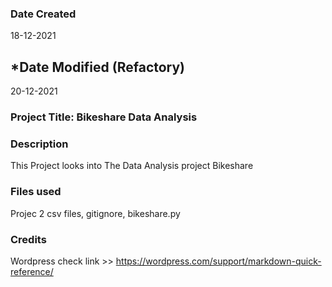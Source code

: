 
### Date Created 
18-12-2021

## *Date Modified (Refactory) 
20-12-2021

### Project Title: Bikeshare Data Analysis


### Description
This Project looks into The Data Analysis project Bikeshare   

### Files used
Projec 2 csv files, gitignore, bikeshare.py

### Credits
Wordpress check link >> https://wordpress.com/support/markdown-quick-reference/ 


